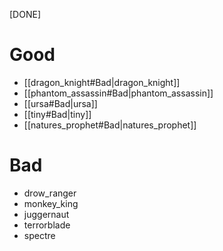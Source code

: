 [DONE]
# Good
- [[dragon_knight#Bad|dragon_knight]]
- [[phantom_assassin#Bad|phantom_assassin]]
- [[ursa#Bad|ursa]]
- [[tiny#Bad|tiny]]
- [[natures_prophet#Bad|natures_prophet]]
# Bad
- drow_ranger
- monkey_king
- juggernaut
- terrorblade
- spectre
